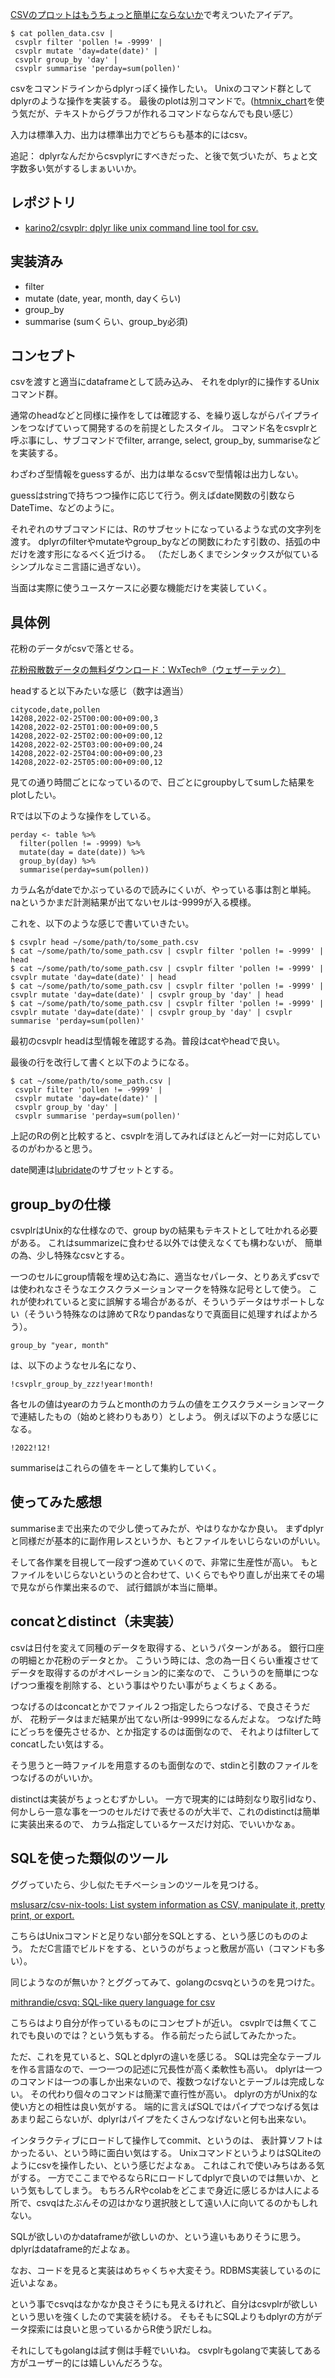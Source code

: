 [CSVのプロットはもうちょっと簡単にならないか](CSVのプロットはもうちょっと簡単にならないか.md)で考えついたアイデア。

```
$ cat pollen_data.csv |
 csvplr filter 'pollen != -9999' |
 csvplr mutate 'day=date(date)' |
 csvplr group_by 'day' |
 csvplr summarise 'perday=sum(pollen)'
```

csvをコマンドラインからdplyrっぽく操作したい。
Unixのコマンド群としてdplyrのような操作を実装する。
最後のplotは別コマンドで。([htmnix_chart](htmnix_chart.md)を使う気だが、テキストからグラフが作れるコマンドならなんでも良い感じ）

入力は標準入力、出力は標準出力でどちらも基本的にはcsv。

追記： dplyrなんだからcsvplyrにすべきだった、と後で気づいたが、ちょと文字数多い気がするしまぁいいか。

## レポジトリ

- [karino2/csvplr: dplyr like unix command line tool for csv.](https://github.com/karino2/csvplr)

## 実装済み

- filter
- mutate (date, year, month, dayくらい)
- group_by
- summarise (sumくらい、group_by必須)

## コンセプト

csvを渡すと適当にdataframeとして読み込み、
それをdplyr的に操作するUnixコマンド群。

通常のheadなどと同様に操作をしては確認する、を繰り返しながらパイプラインをつなげていって開発するのを前提としたスタイル。
コマンド名をcsvplrと呼ぶ事にし、サブコマンドでfilter, arrange, select, group_by, summariseなどを実装する。

わざわざ型情報をguessするが、出力は単なるcsvで型情報は出力しない。

guessはstringで持ちつつ操作に応じて行う。例えばdate関数の引数ならDateTime、などのように。

それぞれのサブコマンドには、Rのサブセットになっているような式の文字列を渡す。
dplyrのfilterやmutateやgroup_byなどの関数にわたす引数の、括弧の中だけを渡す形になるべく近づける。
（ただしあくまでシンタックスが似ているシンプルなミニ言語に過ぎない）。

当面は実際に使うユースケースに必要な機能だけを実装していく。

## 具体例

花粉のデータがcsvで落とせる。

[花粉飛散数データの無料ダウンロード：WxTech®（ウェザーテック）](https://wxtech.weathernews.com/pollen/index.html)

headすると以下みたいな感じ（数字は適当）

```
citycode,date,pollen
14208,2022-02-25T00:00:00+09:00,3
14208,2022-02-25T01:00:00+09:00,5
14208,2022-02-25T02:00:00+09:00,12
14208,2022-02-25T03:00:00+09:00,24
14208,2022-02-25T04:00:00+09:00,23
14208,2022-02-25T05:00:00+09:00,12
```

見ての通り時間ごとになっているので、日ごとにgroupbyしてsumした結果をplotしたい。

Rでは以下のような操作をしている。

```
perday <- table %>%
  filter(pollen != -9999) %>%
  mutate(day = date(date)) %>%
  group_by(day) %>%
  summarise(perday=sum(pollen))
```

カラム名がdateでかぶっているので読みにくいが、やっている事は割と単純。naというかまだ計測結果が出てないセルは-9999が入る模様。

これを、以下のような感じで書いていきたい。

```
$ csvplr head ~/some/path/to/some_path.csv
$ cat ~/some/path/to/some_path.csv | csvplr filter 'pollen != -9999' | head
$ cat ~/some/path/to/some_path.csv | csvplr filter 'pollen != -9999' | csvplr mutate 'day=date(date)' | head
$ cat ~/some/path/to/some_path.csv | csvplr filter 'pollen != -9999' | csvplr mutate 'day=date(date)' | csvplr group_by 'day' | head
$ cat ~/some/path/to/some_path.csv | csvplr filter 'pollen != -9999' | csvplr mutate 'day=date(date)' | csvplr group_by 'day' | csvplr summarise 'perday=sum(pollen)'
```

最初のcsvplr headは型情報を確認する為。普段はcatやheadで良い。

最後の行を改行して書くと以下のようになる。

```
$ cat ~/some/path/to/some_path.csv |
 csvplr filter 'pollen != -9999' |
 csvplr mutate 'day=date(date)' |
 csvplr group_by 'day' |
 csvplr summarise 'perday=sum(pollen)'
```

上記のRの例と比較すると、csvplrを消してみればほとんど一対一に対応しているのがわかると思う。

date関連は[lubridate](https://lubridate.tidyverse.org/)のサブセットとする。

## group_byの仕様

csvplrはUnix的な仕様なので、group byの結果もテキストとして吐かれる必要がある。
これはsummarizeに食わせる以外では使えなくても構わないが、
簡単の為、少し特殊なcsvとする。

一つのセルにgroup情報を埋め込む為に、適当なセパレータ、とりあえずcsvでは使われなさそうなエクスクラメーションマークを特殊な記号として使う。
これが使われていると変に誤解する場合があるが、そういうデータはサポートしない（そういう特殊なのは諦めてRなりpandasなりで真面目に処理すればよかろう）。

`group_by "year, month"`

は、以下のようなセル名になり、

`!csvplr_group_by_zzz!year!month!`

各セルの値はyearのカラムとmonthのカラムの値をエクスクラメーションマークで連結したもの（始めと終わりもあり）としよう。
例えば以下のような感じになる。

```
!2022!12!
```

summariseはこれらの値をキーとして集約していく。

## 使ってみた感想

summariseまで出来たので少し使ってみたが、やはりなかなか良い。
まずdplyrと同様だが基本的に副作用レスというか、もとファイルをいじらないのがいい。

そして各作業を目視して一段ずつ進めていくので、非常に生産性が高い。
もとファイルをいじらないというのと合わせて、いくらでもやり直しが出来てその場で見ながら作業出来るので、
試行錯誤が本当に簡単。


## concatとdistinct（未実装）

csvは日付を変えて同種のデータを取得する、というパターンがある。
銀行口座の明細とか花粉のデータとか。
こういう時には、念の為一日くらい重複させてデータを取得するのがオペレーション的に楽なので、
こういうのを簡単につなげつつ重複を削除する、という事はやりたい事がちょくちょくある。

つなげるのはconcatとかでファイル２つ指定したらつなげる、で良さそうだが、
花粉データはまだ結果が出てない所は-9999になるんだよな。
つなげた時にどっちを優先させるか、とか指定するのは面倒なので、
それよりはfilterしてconcatしたい気はする。

そう思うと一時ファイルを用意するのも面倒なので、stdinと引数のファイルをつなげるのがいいか。

distinctは実装がちょっとむずかしい。
一方で現実的には時刻なり取引idなり、何かしら一意な事を一つのセルだけで表せるのが大半で、これのdistinctは簡単に実装出来るので、
カラム指定しているケースだけ対応、でいいかなぁ。

## SQLを使った類似のツール

ググっていたら、少し似たモチベーションのツールを見つける。

[mslusarz/csv-nix-tools: List system information as CSV, manipulate it, pretty print, or export.](https://github.com/mslusarz/csv-nix-tools) 

こちらはUnixコマンドと足りない部分をSQLとする、という感じのもののよう。
ただC言語でビルドをする、というのがちょっと敷居が高い（コマンドも多い）。

同じようなのが無いか？とググってみて、golangのcsvqというのを見つけた。

[mithrandie/csvq: SQL-like query language for csv](https://github.com/mithrandie/csvq)

こちらはより自分が作っているものにコンセプトが近い。
csvplrでは無くてこれでも良いのでは？という気もする。
作る前だったら試してみたかった。

ただ、これを見ていると、SQLとdplyrの違いを感じる。
SQLは完全なテーブルを作る言語なので、一つ一つの記述に冗長性が高く柔軟性も高い。
dplyrは一つのコマンドは一つの事しか出来ないので、複数つなげないとテーブルは完成しない。
その代わり個々のコマンドは簡潔で直行性が高い。
dplyrの方がUnix的な使い方との相性は良い気がする。
端的に言えばSQLではパイプでつなげる気はあまり起こらないが、dplyrはパイプをたくさんつなげないと何も出来ない。

インタラクティブにロードして操作してcommit、というのは、
表計算ソフトはかったるい、という時に面白い気はする。
UnixコマンドというよりはSQLiteのようにcsvを操作したい、という感じだよなぁ。
これはこれで使いみちはある気がする。
一方でここまでやるならRにロードしてdplyrで良いのでは無いか、という気もしてしまう。
もちろんRやcolabをどこまで身近に感じるかは人による所で、csvqはたぶんその辺はかなり選択肢として遠い人に向いてるのかもしれない。

SQLが欲しいのかdataframeが欲しいのか、という違いもありそうに思う。
dplyrはdataframe的だよなぁ。

なお、コードを見ると実装はめちゃくちゃ大変そう。RDBMS実装しているのに近いよなぁ。

という事でcsvqはなかなか良さそうにも見えるけれど、自分はcsvplrが欲しいという思いを強くしたので実装を続ける。
そもそもにSQLよりもdplyrの方がデータ探索には良いと思っているからR使う訳だしね。

それにしてもgolangは試す側は手軽でいいね。
csvplrもgolangで実装してある方がユーザー的には嬉しいんだろうな。